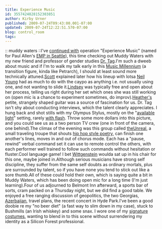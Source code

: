 ```yaml
---
title: Experience Music
id: 3557424828152303851
author: Kirby Urner
published: 2009-07-24T09:43:00.001-07:00
updated: 2009-07-24T12:22:51.570-07:00
blog: control_room
tags: 
---
```


[](http://www.flickr.com/photos/17157315@N00/3731728608/):: muddy waters ::I've [continued with](http://worldgame.blogspot.com/2009/07/talent-night.html) operation "Experience Music" (named for Paul Allen's [EMP in Seattle](http://controlroom.blogspot.com/2006/10/american-pop-movie-review.html)), this time checking out Muddy Waters with my new friend and professor of gender studies [Dr. Tag](http://www.flickr.com/photos/17157315@N00/3751824838/).I'm such a dweeb about music and if I'm to walk my talk early in this [Music Millennium](http://worldgame.blogspot.com/2006/01/more-music-millenium-notes.html) (a transition figure, kinda like Petrarch), I should at least sound more technically attuned.[Scott](http://www.myspace.com/krishnabluedatsun) explained later how his lineup with lotsa [Neil Young](http://worldgame.blogspot.com/2006/07/movie-sunday.html) had as much to do with the caypo as anything i.e. not usually using one, and not wanting to slide it.[Lindsey](http://www.myspace.com/lindseywalkermusic) was typically free and open about her process, telling us right during her set which ones she was still working on (open mic is a chance to experiment sometimes, do improv).[Heather's](http://www.myspace.com/heatherahunter) petite, strangely shaped guitar was a source of fascination for us.  Dr. Tag isn't shy about conducting interviews, which the talent clearly appreciates.  I hung back and shot stills with my Olympus Stylus, mostly on the "[available light](http://www.flickr.com/photos/17157315@N00/3751826310/in/photostream/)" setting, rarely [with flash](http://www.flickr.com/photos/17157315@N00/3751036083/).  Throw some more dollars into this picture, and you could see us as a two person TV crew (one in front of the camera, one behind).The climax of the evening was this group called [theUnreal](http://www.myspace.com/codeoctopus), a small traveling troupe that shouts [hip hop style poetry](http://worldgame.blogspot.com/2005/11/charter-schools.html), can finish one another's lines, moves in and out of chorus mode.  Each has a "pause, rewind" verbal command set it can use to remote control the others, with each performer well trained to follow such commands without hesitation or fluster.Cool language game!  I bet [Wittgenstein](http://seanwilson.org/wittgenstein.discussion.html) woulda sat up in his chair for this one, maybe joined in.Although serious musicians have strong self discipline, they suffer from the same self doubts as ordinary mortals, plus are surrounded by talent, so if you have none you tend to stick out like a sore thumb.All of these could hold their own, which is saying quite a bit in Muddy Waters, which has been doing open mic for a long time (I'm just learning).Four of us adjourned to Belmont Inn afterward, a sports bar of sorts, cram packed on a Thursday night, but we did find a good table.  We enjoyed a free ranging discussion of geopolitics, the two Georgias, [Azerbaijan](http://en.wikipedia.org/wiki/Azerbaijan), travel plans, the recent concert in Hyde Park.I've been a good doobie re my "no beer diet" (a fast way to slim down in my case), stuck to Bushmills (an Irish whiskey) and some snax.  I wore one of my [signature costumes](http://www.flickr.com/photos/17157315@N00/3751826912/in/photostream/), wanting to blend in to this scene without surrendering my identity as a Silicon Forest professional.